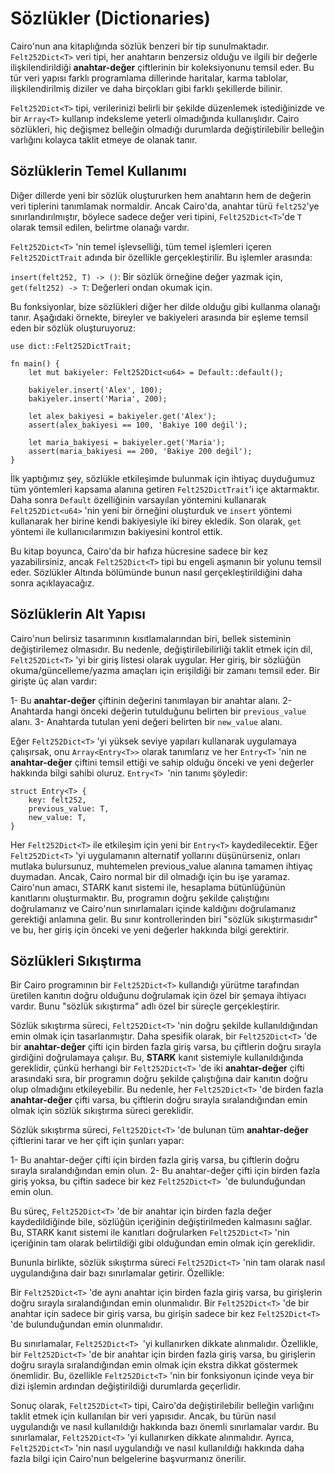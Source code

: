 # Sözlükler (Dictionaries)

Cairo'nun ana kitaplığında sözlük benzeri bir tip sunulmaktadır. `Felt252Dict<T>` veri tipi, her anahtarın benzersiz olduğu ve ilgili bir değerle ilişkilendirildiği **anahtar-değer** çiftlerinin bir koleksiyonunu temsil eder. Bu tür veri yapısı farklı programlama dillerinde haritalar, karma tablolar, ilişkilendirilmiş diziler ve daha birçokları gibi farklı şekillerde bilinir.

`Felt252Dict<T>` tipi, verilerinizi belirli bir şekilde düzenlemek istediğinizde ve bir `Array<T>` kullanıp indeksleme yeterli olmadığında kullanışlıdır. Cairo sözlükleri, hiç değişmez belleğin olmadığı durumlarda değiştirilebilir belleğin varlığını kolayca taklit etmeye de olanak tanır.

## Sözlüklerin Temel Kullanımı ##

Diğer dillerde yeni bir sözlük oluştururken hem anahtarın hem de değerin veri tiplerini tanımlamak normaldir. Ancak Cairo'da, anahtar türü `felt252`'ye sınırlandırılmıştır, böylece sadece değer veri tipini, `Felt252Dict<T>`'de `T `olarak temsil edilen, belirtme olanağı vardır.

`Felt252Dict<T>` 'nin temel işlevselliği, tüm temel işlemleri içeren `Felt252DictTrait` adında bir özellikle gerçekleştirilir. Bu işlemler arasında:

`insert(felt252, T) -> ()`: Bir sözlük örneğine değer yazmak için,
`get(felt252) -> T`: Değerleri ondan okumak için.

Bu fonksiyonlar, bize sözlükleri diğer her dilde olduğu gibi kullanma olanağı tanır. Aşağıdaki örnekte, bireyler ve bakiyeleri arasında bir eşleme temsil eden bir sözlük oluşturuyoruz:
```
use dict::Felt252DictTrait;

fn main() {
    let mut bakiyeler: Felt252Dict<u64> = Default::default();

    bakiyeler.insert('Alex', 100);
    bakiyeler.insert('Maria', 200);

    let alex_bakiyesi = bakiyeler.get('Alex');
    assert(alex_bakiyesi == 100, 'Bakiye 100 değil');

    let maria_bakiyesi = bakiyeler.get('Maria');
    assert(maria_bakiyesi == 200, 'Bakiye 200 değil');
}
```
İlk yaptığımız şey, sözlükle etkileşimde bulunmak için ihtiyaç duyduğumuz tüm yöntemleri kapsama alanına getiren `Felt252DictTrait`'i içe aktarmaktır. Daha sonra `Default` özelliğinin varsayılan yöntemini kullanarak `Felt252Dict<u64>` 'nin yeni bir örneğini oluşturduk ve `insert` yöntemi kullanarak her birine kendi bakiyesiyle iki birey ekledik. Son olarak, `get` yöntemi ile kullanıcılarımızın bakiyesini kontrol ettik.

Bu kitap boyunca, Cairo'da bir hafıza hücresine sadece bir kez yazabilirsiniz, ancak `Felt252Dict<T>` tipi bu engeli aşmanın bir yolunu temsil eder. Sözlükler Altında bölümünde bunun nasıl gerçekleştirildiğini daha sonra açıklayacağız.

## Sözlüklerin Alt Yapısı ##

Cairo'nun belirsiz tasarımının kısıtlamalarından biri, bellek sisteminin değiştirilemez olmasıdır. Bu nedenle, değiştirilebilirliği taklit etmek için dil, `Felt252Dict<T>` 'yi bir giriş listesi olarak uygular. Her giriş, bir sözlüğün okuma/güncelleme/yazma amaçları için erişildiği bir zamanı temsil eder. Bir girişte üç alan vardır:

1- Bu **anahtar-değer** çiftinin değerini tanımlayan bir anahtar alanı.
2- Anahtarda hangi önceki değerin tutulduğunu belirten bir `previous_value` alanı.
3- Anahtarda tutulan yeni değeri belirten bir `new_value` alanı.

Eğer `Felt252Dict<T>` 'yi yüksek seviye yapıları kullanarak uygulamaya çalışırsak, onu `Array<Entry<T>>` olarak tanımlarız ve her `Entry<T>` 'nin ne **anahtar-değer** çiftini temsil ettiği ve sahip olduğu önceki ve yeni değerler hakkında bilgi sahibi oluruz. `Entry<T> `'nin tanımı şöyledir:
```
struct Entry<T> {
    key: felt252,
    previous_value: T,
    new_value: T,
}
```
Her `Felt252Dict<T>` ile etkileşim için yeni bir `Entry<T>` kaydedilecektir.
Eğer `Felt252Dict<T>` 'yi uygulamanın alternatif yollarını düşünürseniz, onları mutlaka bulursunuz, muhtemelen previous_value alanına tamamen ihtiyaç duymadan. Ancak, Cairo normal bir dil olmadığı için bu işe yaramaz. Cairo'nun amacı, STARK kanıt sistemi ile, hesaplama bütünlüğünün kanıtlarını oluşturmaktır. Bu, programın doğru şekilde çalıştığını doğrulamanız ve Cairo'nun sınırlamaları içinde kaldığını doğrulamanız gerektiği anlamına gelir. Bu sınır kontrollerinden biri "sözlük sıkıştırmasıdır" ve bu, her giriş için önceki ve yeni değerler hakkında bilgi gerektirir.

## Sözlükleri Sıkıştırma ##

Bir Cairo programının bir `Felt252Dict<T>` kullandığı yürütme tarafından üretilen kanıtın doğru olduğunu doğrulamak için özel bir şemaya ihtiyacı vardır. Bunu "sözlük sıkıştırma" adlı özel bir süreçle gerçekleştirir.

Sözlük sıkıştırma süreci, `Felt252Dict<T>` 'nin doğru şekilde kullanıldığından emin olmak için tasarlanmıştır. Daha spesifik olarak, bir `Felt252Dict<T>` 'de bir **anahtar-değer** çifti için birden fazla giriş varsa, bu çiftlerin doğru sırayla girdiğini doğrulamaya çalışır. Bu, **STARK** kanıt sistemiyle kullanıldığında gereklidir, çünkü herhangi bir `Felt252Dict<T>` 'de iki **anahtar-değer** çifti arasındaki sıra, bir programın doğru şekilde çalıştığına dair kanıtın doğru olup olmadığını etkileyebilir. Bu nedenle, her `Felt252Dict<T>` 'de birden fazla **anahtar-değer** çifti varsa, bu çiftlerin doğru sırayla sıralandığından emin olmak için sözlük sıkıştırma süreci gereklidir.

Sözlük sıkıştırma süreci, `Felt252Dict<T>` 'de bulunan tüm **anahtar-değer** çiftlerini tarar ve her çift için şunları yapar:

1- Bu anahtar-değer çifti için birden fazla giriş varsa, bu çiftlerin doğru sırayla sıralandığından emin olun.
2- Bu anahtar-değer çifti için birden fazla giriş yoksa, bu çiftin sadece bir kez `Felt252Dict<T> `'de bulunduğundan emin olun.

Bu süreç, `Felt252Dict<T>` 'de bir anahtar için birden fazla değer kaydedildiğinde bile, sözlüğün içeriğinin değiştirilmeden kalmasını sağlar. Bu, STARK kanıt sistemi ile kanıtları doğrularken `Felt252Dict<T>` 'nin içeriğinin tam olarak belirtildiği gibi olduğundan emin olmak için gereklidir.

Bununla birlikte, sözlük sıkıştırma süreci `Felt252Dict<T>` 'nin tam olarak nasıl uygulandığına dair bazı sınırlamalar getirir. Özellikle:

Bir `Felt252Dict<T>` 'de aynı anahtar için birden fazla giriş varsa, bu girişlerin doğru sırayla sıralandığından emin olunmalıdır.
Bir `Felt252Dict<T>` 'de bir anahtar için sadece bir giriş varsa, bu girişin sadece bir kez `Felt252Dict<T>` 'de bulunduğundan emin olunmalıdır.

Bu sınırlamalar, `Felt252Dict<T> `'yi kullanırken dikkate alınmalıdır. Özellikle, bir `Felt252Dict<T>` 'de bir anahtar için birden fazla giriş varsa, bu girişlerin doğru sırayla sıralandığından emin olmak için ekstra dikkat göstermek önemlidir. Bu, özellikle `Felt252Dict<T>` 'nin bir fonksiyonun içinde veya bir dizi işlemin ardından değiştirildiği durumlarda geçerlidir.

Sonuç olarak, `Felt252Dict<T>` tipi, Cairo'da değiştirilebilir belleğin varlığını taklit etmek için kullanılan bir veri yapısıdır. Ancak, bu türün nasıl uygulandığı ve nasıl kullanıldığı hakkında bazı önemli sınırlamalar vardır. Bu sınırlamalar, `Felt252Dict<T>` 'yi kullanırken dikkate alınmalıdır. Ayrıca, `Felt252Dict<T>` 'nin nasıl uygulandığı ve nasıl kullanıldığı hakkında daha fazla bilgi için Cairo'nun belgelerine başvurmanız önerilir.
